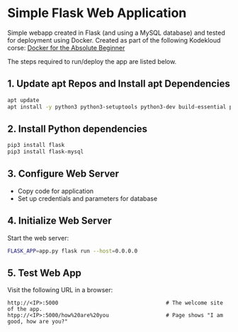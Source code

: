 # Simple Flask Web Application
Simple webapp created in Flask (and using a MySQL database) and tested for deployment using Docker. Created as part of the following Kodekloud corse: [Docker for the Absolute Beginner](https://kodekloud.com/courses/docker-for-the-absolute-beginner/)

The steps required to run/deploy the app are listed below.

## 1. Update apt Repos and Install apt Dependencies
```bash
apt update
apt install -y python3 python3-setuptools python3-dev build-essential python3-pip python3-mysqldb
```

## 2. Install Python dependencies
```bash
pip3 install flask
pip3 install flask-mysql
```

## 3. Configure Web Server
- Copy code for application
- Set up credentials and parameters for database

## 4. Initialize Web Server
Start the web server:
```bash
FLASK_APP=app.py flask run --host=0.0.0.0
```

## 5. Test Web App
Visit the following URL in a browser:
```
http://<IP>:5000                                  # The welcome site of the app.
htpp://<IP>:5000/how%20are%20you                  # Page shows "I am good, how are you?"
```
